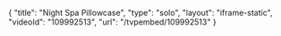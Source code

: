 {
    "title": "Night Spa Pillowcase",
    "type": "solo",
    "layout": "iframe-static",
    "videoId": "109992513",
    "url": "\/tvpembed\/109992513"
}